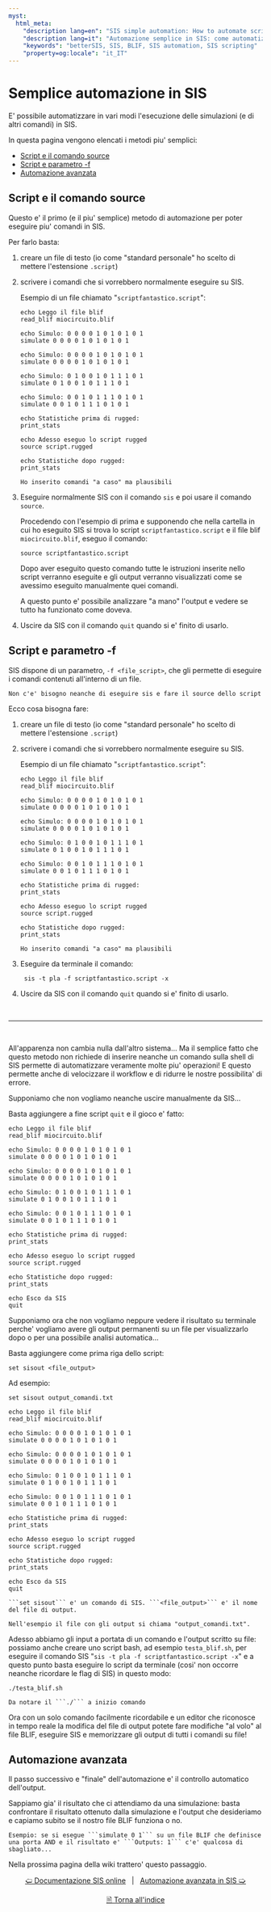 ```yaml
---
myst:
  html_meta:
    "description lang=en": "SIS simple automation: How to automate script execution in SIS."
    "description lang=it": "Automazione semplice in SIS: come automatizzare l'esecuzione di script in SIS."
    "keywords": "betterSIS, SIS, BLIF, SIS automation, SIS scripting"
    "property=og:locale": "it_IT"
---
```


# Semplice automazione in SIS

E' possibile automatizzare in vari modi l'esecuzione delle
simulazioni (e di altri comandi) in SIS.

In questa pagina vengono elencati i metodi piu' semplici:
* [Script e il comando source](#script-e-il-comando-source)
* [Script e parametro -f](#script-e-parametro--f)
* [Automazione avanzata](#automazione-avanzata)

## Script e il comando source

Questo e' il primo (e il piu' semplice) metodo di automazione
per poter eseguire piu' comandi in SIS.

Per farlo basta:
1. creare un file di testo (io come "standard personale" ho scelto di mettere l'estensione ```.script```)

2. scrivere i comandi che si vorrebbero normalmente eseguire su SIS.

    Esempio di un file chiamato "```scriptfantastico.script```":
    ```
    echo Leggo il file blif
    read_blif miocircuito.blif

    echo Simulo: 0 0 0 0 1 0 1 0 1 0 1
    simulate 0 0 0 0 1 0 1 0 1 0 1

    echo Simulo: 0 0 0 0 1 0 1 0 1 0 1
    simulate 0 0 0 0 1 0 1 0 1 0 1

    echo Simulo: 0 1 0 0 1 0 1 1 1 0 1
    simulate 0 1 0 0 1 0 1 1 1 0 1

    echo Simulo: 0 0 1 0 1 1 1 0 1 0 1
    simulate 0 0 1 0 1 1 1 0 1 0 1

    echo Statistiche prima di rugged:
    print_stats

    echo Adesso eseguo lo script rugged
    source script.rugged

    echo Statistiche dopo rugged:
    print_stats
    ```

    ```{note}
    Ho inserito comandi "a caso" ma plausibili
    ```

3. Eseguire normalmente SIS con il comando ```sis``` e poi usare il comando ```source```.

    Procedendo con l'esempio di prima e supponendo che nella cartella
    in cui ho eseguito SIS si trova lo script ```scriptfantastico.script``` e il file blif ```miocircuito.blif```, eseguo il comando:

    ```
    source scriptfantastico.script
    ```
    Dopo aver eseguito questo comando tutte le istruzioni inserite
    nello script verranno eseguite e gli output verranno visualizzati
    come se avessimo eseguito manualmente quei comandi.

    A questo punto e' possibile analizzare "a mano" l'output e vedere
    se tutto ha funzionato come doveva.

4. Uscire da SIS con il comando ```quit``` quando si e' finito di usarlo.

## Script e parametro -f

SIS dispone di un parametro, ```-f <file_script>```, che gli permette
di eseguire i comandi contenuti all'interno di un file.
```{note}
Non c'e' bisogno neanche di eseguire sis e fare il source dello script
```

Ecco cosa bisogna fare:
1. creare un file di testo (io come "standard personale" ho scelto di mettere l'estensione ```.script```)

2. scrivere i comandi che si vorrebbero normalmente eseguire su SIS.

    Esempio di un file chiamato "```scriptfantastico.script```":
    ```
    echo Leggo il file blif
    read_blif miocircuito.blif

    echo Simulo: 0 0 0 0 1 0 1 0 1 0 1
    simulate 0 0 0 0 1 0 1 0 1 0 1

    echo Simulo: 0 0 0 0 1 0 1 0 1 0 1
    simulate 0 0 0 0 1 0 1 0 1 0 1

    echo Simulo: 0 1 0 0 1 0 1 1 1 0 1
    simulate 0 1 0 0 1 0 1 1 1 0 1

    echo Simulo: 0 0 1 0 1 1 1 0 1 0 1
    simulate 0 0 1 0 1 1 1 0 1 0 1

    echo Statistiche prima di rugged:
    print_stats

    echo Adesso eseguo lo script rugged
    source script.rugged

    echo Statistiche dopo rugged:
    print_stats
    ```

    ```{note}
    Ho inserito comandi "a caso" ma plausibili
    ```

3. Eseguire da terminale il comando:

        sis -t pla -f scriptfantastico.script -x

4. Uscire da SIS con il comando ```quit``` quando si e' finito di usarlo.

<br>

---

<br>

All'apparenza non cambia nulla dall'altro sistema...
Ma il semplice fatto che questo metodo non richiede di inserire
neanche un comando sulla shell di SIS permette di automatizzare
veramente molte piu' operazioni! E questo permette anche di velocizzare il workflow e di ridurre le nostre possibilita' di errore.

Supponiamo che non vogliamo neanche uscire manualmente da SIS...

Basta aggiungere a fine script ```quit``` e il gioco e' fatto:

```
echo Leggo il file blif
read_blif miocircuito.blif

echo Simulo: 0 0 0 0 1 0 1 0 1 0 1
simulate 0 0 0 0 1 0 1 0 1 0 1

echo Simulo: 0 0 0 0 1 0 1 0 1 0 1
simulate 0 0 0 0 1 0 1 0 1 0 1

echo Simulo: 0 1 0 0 1 0 1 1 1 0 1
simulate 0 1 0 0 1 0 1 1 1 0 1

echo Simulo: 0 0 1 0 1 1 1 0 1 0 1
simulate 0 0 1 0 1 1 1 0 1 0 1

echo Statistiche prima di rugged:
print_stats

echo Adesso eseguo lo script rugged
source script.rugged

echo Statistiche dopo rugged:
print_stats

echo Esco da SIS
quit
```

Supponiamo ora che non vogliamo neppure vedere il risultato su terminale
perche' vogliamo avere gli output permanenti su un file per visualizzarlo dopo o per una possibile analisi automatica...

Basta aggiungere come prima riga dello script:

    set sisout <file_output>

Ad esempio:
```
set sisout output_comandi.txt

echo Leggo il file blif
read_blif miocircuito.blif

echo Simulo: 0 0 0 0 1 0 1 0 1 0 1
simulate 0 0 0 0 1 0 1 0 1 0 1

echo Simulo: 0 0 0 0 1 0 1 0 1 0 1
simulate 0 0 0 0 1 0 1 0 1 0 1

echo Simulo: 0 1 0 0 1 0 1 1 1 0 1
simulate 0 1 0 0 1 0 1 1 1 0 1

echo Simulo: 0 0 1 0 1 1 1 0 1 0 1
simulate 0 0 1 0 1 1 1 0 1 0 1

echo Statistiche prima di rugged:
print_stats

echo Adesso eseguo lo script rugged
source script.rugged

echo Statistiche dopo rugged:
print_stats

echo Esco da SIS
quit
```

```{note}
```set sisout``` e' un comando di SIS. ```<file_output>``` e' il nome del file di output.

Nell'esempio il file con gli output si chiama "output_comandi.txt".
```

Adesso abbiamo gli input a portata di un comando e l'output
scritto su file: possiamo anche creare uno script bash, ad esempio ```testa_blif.sh```, per
eseguire il comando SIS "```sis -t pla -f scriptfantastico.script -x```" e a questo punto basta eseguire lo script da terminale (cosi' non occorre neanche ricordare le flag di SIS) in questo modo:

```
./testa_blif.sh
```

```{note}
Da notare il ```./``` a inizio comando
```

Ora con un solo comando facilmente ricordabile e un editor che riconosce in tempo reale la modifica del file di output potete fare modifiche "al volo" al file BLIF, eseguire SIS e memorizzare gli output di tutti i comandi su file!

## Automazione avanzata

Il passo successivo e "finale" dell'automazione e' il controllo
automatico dell'output.

Sappiamo gia' il risultato che ci attendiamo da una simulazione:
basta confrontare il risultato ottenuto dalla simulazione e l'output
che desideriamo e capiamo subito se il nostro file BLIF funziona o no.

```{note}
Esempio: se si esegue ```simulate 0 1``` su un file BLIF che definisce
una porta AND e il risultato e' ```Outputs: 1``` c'e' qualcosa di sbagliato...
```

Nella prossima pagina della wiki trattero' questo passaggio.

<div align=center>

[🢠 Documentazione SIS online](./008_documentazione_sis.md) &nbsp; | &nbsp; [Automazione avanzata in SIS 🢡](./010_automazione_avanzata.md)

[🗎 Torna all'indice](./tutorials.md)

</div>